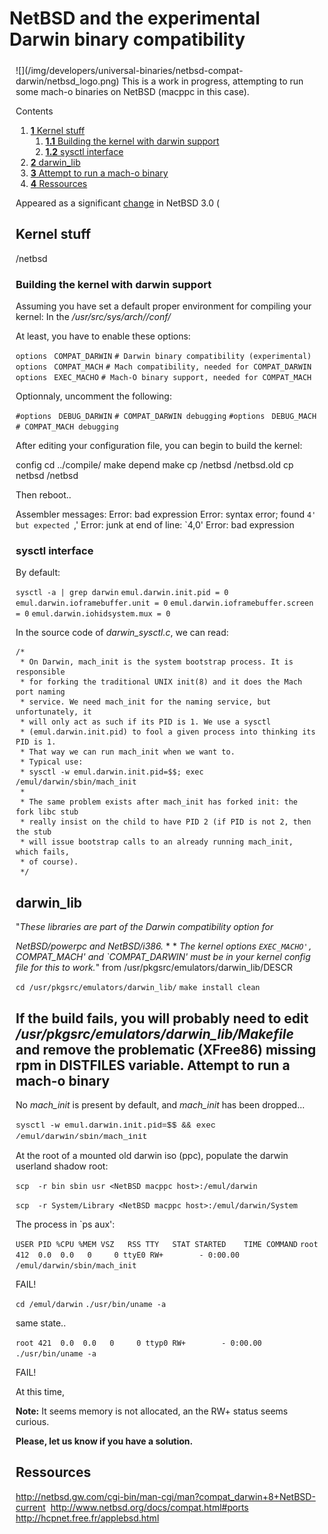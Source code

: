 NetBSD and the experimental Darwin binary compatibility
=======================================================

<div style="display:inline;float:right;margin-top:5px;margin-right:10px;margin-bottom:5px;margin-left:10px">
![](/img/developers/universal-binaries/netbsd-compat-darwin/netbsd_logo.png)
This is a work in progress, attempting to run some mach-o binaries on NetBSD (macppc in this case).




Contents
1.  [**1** Kernel stuff](netbsd-compat-darwin.html#TOC-Kernel-stuff)
    1.  [**1.1** Building the kernel with darwin support](netbsd-compat-darwin.html#TOC-Building-the-kernel-with-darwin-support)
    2.  [**1.2** sysctl interface](netbsd-compat-darwin.html#TOC-sysctl-interface)
2.  [**2** darwin_lib](netbsd-compat-darwin.html#TOC-darwin_lib)
3.  [**3** Attempt to run a mach-o binary](netbsd-compat-darwin.html#TOC-Attempt-to-run-a-mach-o-binary)
4.  [**4** Ressources](netbsd-compat-darwin.html#TOC-Ressources)


Appeared as a significant [change](http://www.netbsd.org/changes/changes-3.0.html) in NetBSD 3.0 (

Kernel stuff
------------
/netbsd
### Building the kernel with darwin support
Assuming you have set a default proper environment for compiling your kernel:
In the */usr/src/sys/arch/<your ARCH>/conf/<your CONFIG>*

At least, you have to enable these options:


`options ` `COMPAT_DARWIN` `# Darwin binary compatibility (experimental)`
`options ` `COMPAT_MACH` `# Mach compatibility, needed for COMPAT_DARWIN `
`options ` `EXEC_MACHO` `# Mach-O binary support, needed for COMPAT_MACH`

Optionnaly, uncomment the following:


`#options ` `DEBUG_DARWIN` `# COMPAT_DARWIN debugging`
`#options ` `DEBUG_MACH` `# COMPAT_MACH debugging`

After editing your configuration file, you can begin to build the kernel:



config <your CONFIG>
cd ../compile/<your CONFIG>
make depend
make
cp /netbsd /netbsd.old
cp netbsd /netbsd


Then reboot..




Assembler messages:
Error: bad expression
Error: syntax error; found `4' but expected `,'
Error: junk at end of line: `4,0'
Error: bad expression


### sysctl interface
By default:

`sysctl -a | grep darwin`
`emul.darwin.init.pid = 0`
`emul.darwin.ioframebuffer.unit = 0`
`emul.darwin.ioframebuffer.screen = 0`
`emul.darwin.iohidsystem.mux = 0`

In the source code of *darwin_sysctl.c*, we can read:

    /*
     * On Darwin, mach_init is the system bootstrap process. It is responsible
     * for forking the traditional UNIX init(8) and it does the Mach port naming
     * service. We need mach_init for the naming service, but unfortunately, it
     * will only act as such if its PID is 1. We use a sysctl
     * (emul.darwin.init.pid) to fool a given process into thinking its PID is 1.
     * That way we can run mach_init when we want to.
     * Typical use:
     * sysctl -w emul.darwin.init.pid=$$; exec /emul/darwin/sbin/mach_init
     *
     * The same problem exists after mach_init has forked init: the fork libc stub
     * really insist on the child to have PID 2 (if PID is not 2, then the stub
     * will issue bootstrap calls to an already running mach_init, which fails,
     * of course).
     */
darwin_lib
-----------
"*These libraries are part of the Darwin compatibility option for*

*NetBSD/powerpc and NetBSD/i386.*
*
*
*The kernel options `EXEC_MACHO', `COMPAT_MACH' and `COMPAT_DARWIN'*
*must be in your kernel config file for this to work.*" from /usr/pkgsrc/emulators/darwin_lib/DESCR


`cd /usr/pkgsrc/emulators/darwin_lib/`
`make install clean`

If the build fails, you will probably need to edit */usr/pkgsrc/emulators/darwin_lib/Makefile* and remove the problematic (XFree86) missing rpm in DISTFILES variable.
Attempt to run a mach-o binary
------------------------------
No *mach_init* is present by default, and *mach_init* has been dropped...

<span style="font-family:courier new,monospace"><span style="font-size:small">sysctl -w emul.darwin.init.pid=$$ && exec /emul/darwin/sbin/mach_init</span></span>

At the root of a mounted old darwin iso (ppc), populate the darwin userland shadow root:
 

`scp  -r bin sbin usr <NetBSD macppc host>:/emul/darwin`

`scp  -r System/Library <NetBSD macppc host>:/emul/darwin/System`

The process in `ps aux':


`USER PID %CPU %MEM VSZ   RSS TTY   STAT STARTED    TIME COMMAND`
`root 412  0.0  0.0   0     0 ttyE0 RW+        - 0:00.00 /emul/darwin/sbin/mach_init `

FAIL!


`cd /emul/darwin`
`./usr/bin/uname -a`

same state..


`root 421  0.0  0.0   0     0 ttyp0 RW+        - 0:00.00 ./usr/bin/uname -a `

FAIL!

At this time, 

__Note:__ It seems memory is not allocated, an the RW+ status seems curious.



**Please, let us know if you have a solution.**

Ressources
----------
<http://netbsd.gw.com/cgi-bin/man-cgi/man?compat_darwin+8+NetBSD-current> 
<http://www.netbsd.org/docs/compat.html#ports> 
<http://hcpnet.free.fr/applebsd.html> 

